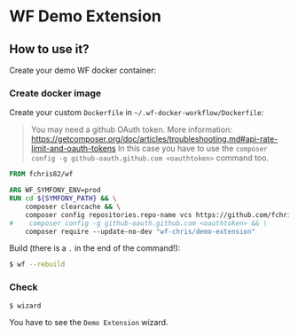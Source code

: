 WF Demo Extension
=================

## How to use it?

Create your demo WF docker container:

### Create docker image

Create your custom `Dockerfile` in `~/.wf-docker-workflow/Dockerfile`:

> You may need a github OAuth token. More information: https://getcomposer.org/doc/articles/troubleshooting.md#api-rate-limit-and-oauth-tokens
> In this case you have to use the `composer config -g github-oauth.github.com <oauthtoken>` command too.

```Dockerfile
FROM fchris82/wf

ARG WF_SYMFONY_ENV=prod
RUN cd ${SYMFONY_PATH} && \
    composer clearcache && \
    composer config repositories.repo-name vcs https://github.com/fchris82/WfDemoExtension.git && \
#    composer config -g github-oauth.github.com <oauthtoken> && \
    composer require --update-no-dev "wf-chris/demo-extension"
```

Build (there is a `.` in the end of the command!):

```bash
$ wf --rebuild
```

### Check

```bash
$ wizard
```

You have to see the `Demo Extension` wizard.
